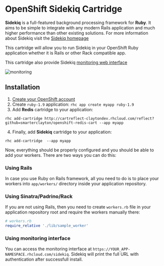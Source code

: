 # OpenShift Sidekiq Cartridge

**Sidekiq** is a full-featured background processing framework for **Ruby**. It aims to
be simple to integrate with any modern Rails application and much higher
performance than other existing solutions. For more information about Sidekiq
visit the [Sidekiq homepage](http://sidekiq.org/)

This cartridge will allow you to run Sidekiq in your OpenShift Ruby application
whether it is Rails or other Rack compatible app.

This cartridge also provide Sidekiq [monitoring web interface](https://github.com/mperham/sidekiq/wiki/Monitoring)

![monitoring](https://github.com/lxsameer/sidekiq-cartridge/raw/master/doc/sidekiq.png)

## Installation

1. [Create your OpenShift account](https://openshift.redhat.com/app/account/new)
2. Create `ruby-1.9` application: `rhc app create myapp ruby-1.9`
3. Add **Redis** cartridge to your application:

```
rhc add-cartridge http://cartreflect-claytondev.rhcloud.com/reflect?github=smarterclayton/openshift-redis-cart --app myapp
```

4. Finally, add **Sidekiq** cartridge to your application:

```
rhc add-cartridge  --app myapp
```

Now, everything should be properly configured and you should be able to add your
workers. There are two ways you can do this:

### Using Rails

In case you use Ruby on Rails framework, all you need to do is to place your
workers into `app/workers/` directory inside your application repository.

### Using Sinatra/Padrino/Rack

If you are not using Rails, then you need to create `workers.rb` file in your
application repository root and require the workers manually there:

```ruby
# workers.rb
require_relative './lib/sample_worker'
```

### Using monitoring interface

You can access the monitoring interface at `https://YOUR_APP-NAMESPACE.rhcloud.com/sidekiq`.
Sidekiq will print the full URL with authentication after successfull install.
